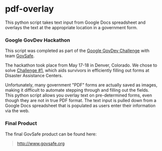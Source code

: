 pdf-overlay
===========
This python script takes text input from Google Docs spreadsheet and overlays the text at the appropriate location in a government form.

### Google GovDev Hackathon
This script was completed as part of the [Google GovDev Challenge](http://www.govdevchallenge.com/) with team [GovSafe](https://github.com/avantassel/govsafe
).

The hackathon took place from May 17-18 in Denver, Colorado.  We chose to solve [Challenge #1](http://www.govdevchallenge.com/challenge-details/), which aids survivors in efficiently filling out forms at Disaster Assistance Centers.  

Unfortunately, many government "PDF" forms are actually saved as images, making it difficult to automate stepping through and filling out the fields.  This python script allows you overlay text on pre-determined forms, even though they are not in true PDF format.  The text input is pulled down from a Google Docs spreadsheet that is populated as users enter their information via the web.

### Final Product
The final GovSafe product can be found here:
> <http://www.govsafe.org>
